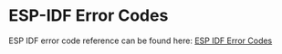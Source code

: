 # ESP-IDF Error Codes

ESP IDF error code reference can be found here: [ESP IDF Error Codes](https://docs.espressif.com/projects/esp-idf/en/v5.3.1/esp32/api-reference/error-codes.html)


